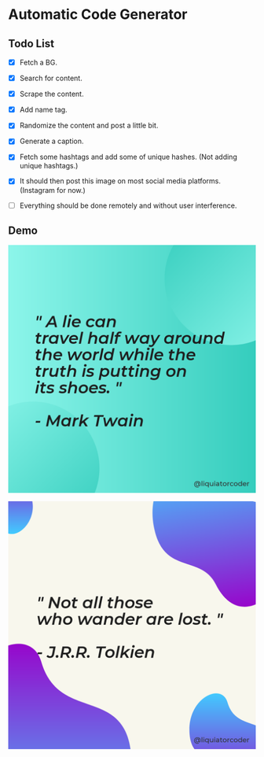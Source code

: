 # Automatic Code Generator

## Todo List

- [x] Fetch a BG.

- [x] Search for content.

- [x] Scrape the content.

- [x] Add name tag.

- [x] Randomize the content and post a little bit.

- [x] Generate a caption.

- [x] Fetch some hashtags and add some of unique hashes. (Not adding unique hashtags.)

- [x] It should then post this image on most social media platforms. (Instagram for now.)

- [ ] Everything should be done remotely and without user interference.

## Demo

![Demo Post](/post.png)

![Demo Post 2](/post2.png)